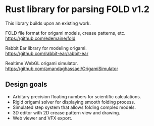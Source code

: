# Rust library for parsing FOLD v1.2

This library builds upon an existing work.<br>

FOLD file format for origami models, crease patterns, etc.<br>
https://github.com/edemaine/fold

Rabbit Ear library for modeling origami.<br>
https://github.com/rabbit-ear/rabbit-ear

Realtime WebGL origami simulator.<br>
https://github.com/amandaghassaei/OrigamiSimulator

## Design goals
* Arbitary precision floating numbers for scientific calculations.
* Rigid origami solver for displaying smooth folding process.
* Simulated step system that allows folding complex models.
* 3D editor with 2D crease pattern view and drawing.
* Web viewer and VFX export.
